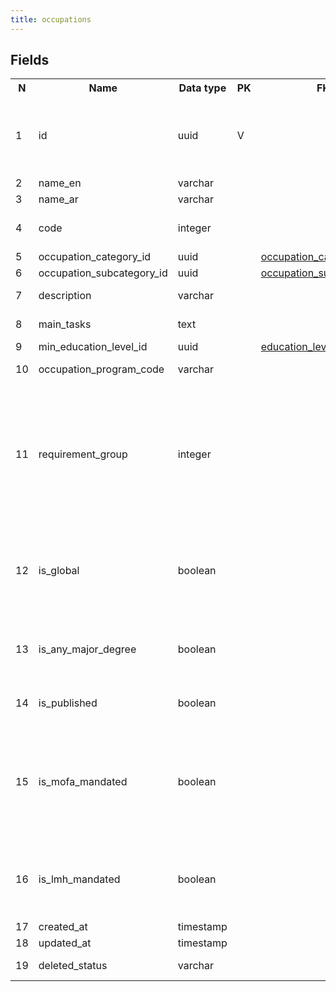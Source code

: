 ```yaml
---
title: occupations 
---
```


## Fields

<table style="width: 100%">
    <colgroup>
       <col span="1" style="width: 3%;"/>
       <col span="1" style="width: 12%;"/>
       <col span="1" style="width: 10%;"/>
       <col span="1" style="width: 3%;"/>
       <col span="1" style="width: 12%;"/>
       <col span="1" style="width: 60%;"/>
    </colgroup>
  <tr>
    <th>N</th>
    <th>Name</th>
    <th>Data type</th>
    <th>PK</th>
    <th>FK</th>
    <th>Description</th>
  </tr>
<tr><td>1</td><td>id</td><td>uuid</td><td>V</td><td></td><td>Auto-generated or manually assigned during migration</td></tr>
<tr><td>2</td><td>name_en</td><td>varchar</td><td></td><td></td><td>English name</td></tr>
<tr><td>3</td><td>name_ar</td><td>varchar</td><td></td><td></td><td>Arabic name</td></tr>
<tr><td>4</td><td>code</td><td>integer</td><td></td><td></td><td>Numeric code used for sorting</td></tr>
<tr><td>5</td><td>occupation_category_id</td><td>uuid</td><td></td><td><a href="occupation_categories.md">occupation_categories</a></td><td></td></tr>
<tr><td>6</td><td>occupation_subcategory_id</td><td>uuid</td><td></td><td><a href="occupation_subcategories.md">occupation_subcategories</a></td><td></td></tr>
<tr><td>7</td><td>description</td><td>varchar</td><td></td><td></td><td>Long description</td></tr>
<tr><td>8</td><td>main_tasks</td><td>text</td><td></td><td></td><td>Even longer description</td></tr>
<tr><td>9</td><td>min_education_level_id</td><td>uuid</td><td></td><td><a href="education_levels.md">education_levels</a></td><td></td></tr>
<tr><td>10</td><td>occupation_program_code</td><td>varchar</td><td></td><td></td><td>One of: qvp, svp</td></tr>
<tr><td>11</td><td>requirement_group</td><td>integer</td><td></td><td></td><td>0 - unassigned, 1 or 2. There are 2 requirement groups for QVP that define logic of calculation of eligibility score.</td></tr>
<tr><td>12</td><td>is_global</td><td>boolean</td><td></td><td></td><td>If true, the occupation must be verified for all nationalities (citizenships)</td></tr>
<tr><td>13</td><td>is_any_major_degree</td><td>boolean</td><td></td><td></td><td>true if any major degree can confirm this qualification</td></tr>
<tr><td>14</td><td>is_published</td><td>boolean</td><td></td><td></td><td>occupation is available in webapp</td></tr>
<tr><td>15</td><td>is_mofa_mandated</td><td>boolean</td><td></td><td></td><td>Qualification verification for this occupation is mandated by MOFA (Ministry of Foreign Affairs).</td></tr>
<tr><td>16</td><td>is_lmh_mandated</td><td>boolean</td><td></td><td></td><td>Skill verification for this occupation is mandated by LMH.</td></tr>
<tr><td>17</td><td>created_at</td><td>timestamp</td><td></td><td></td><td></td></tr>
<tr><td>18</td><td>updated_at</td><td>timestamp</td><td></td><td></td><td></td></tr>
<tr><td>19</td><td>deleted_status</td><td>varchar</td><td></td><td></td><td>ACTIVE, DELETED</td></tr>

</table>